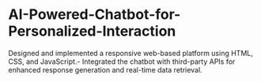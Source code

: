 # AI-Powered-Chatbot-for-Personalized-Interaction
Designed and implemented a responsive web-based platform using HTML, CSS, and JavaScript.- Integrated the chatbot with third-party APIs for enhanced response generation and real-time data retrieval.
